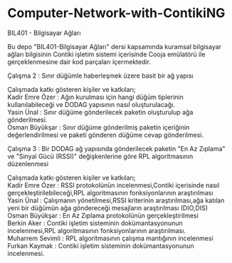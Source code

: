 # Computer-Network-with-ContikiNG
BIL401 - Bilgisayar Ağları

Bu depo "BIL401-Bilgisayar Ağları" dersi kapsamında kuramsal bilgisayar ağları bilgisinin Contiki işletim sistemi içerisinde Cooja emülatörü ile gerçeklenmesine dair kod parçaları içermektedir.  

Çalışma 2 : Sınır düğümle haberleşmek üzere basit bir ağ yapısı   

Çalışmada katkı gösteren kişiler ve katkıları;  
Kadir Emre Özer : Ağın kurulması için hangi düğüm tiplerinin kullanılabileceği ve DODAG yapısının nasıl oluşturulacağı.  
Yasin Ünal : Sınır düğüme gönderilecek paketin oluşturulup ağa gönderilmesi.  
Osman Büyükşar : Sınır düğüme gönderilmiş paketin içeriğinin değerlendirilmesi ve paketi gönderen düğüme cevap gönderilmesi.  


Çalışma 3 : Bir DODAG ağ yapısında gönderilecek paketin "En Az Zıplama" ve "Sinyal Gücü (RSSI)" değişkenlerine göre RPL algoritmasının düzenlenmesi  

Çalışmada katkı gösteren kişiler ve katkıları;  
Kadir Emre Özer : RSSI protokolünün incelenmesi,Contiki içerisinde nasıl gerçekleştirilebileceği,RPL algoritmasının fonksiyonlarının araştırılması  
Yasin Ünal : Çalışmanın yönetilmesi,RSSI kriterinin araştırılması,ağa katılan yeni bir düğümün ağa göndereceği mesajların araştırılması (DIO,DIS)  
Osman Büyükşar : En Az Zıplama protokolünün gerçekleştirilmesi  
Berkin Aker : Contiki işletim sisteminin dokümantasyonunun incelenmesi,RPL algoritmasının fonksiyonlarının araştırılması.  
Muharrem Sevimli : RPL algoritmasının çalışma mantığının incelenmesi  
Furkan Kaymak : Contiki işletim sisteminin dokümantasyonunun incelenmesi.  
